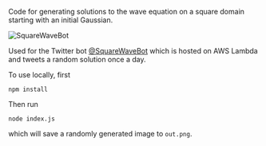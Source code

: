 Code for generating solutions to the wave equation on a square domain starting with an initial Gaussian.

![SquareWaveBot](assets/sample.png)

Used for the Twitter bot [@SquareWaveBot](https://twitter.com/squarewavebot) which is hosted on AWS Lambda and tweets a random solution once a day.

To use locally, first

```
npm install
```

Then run

```
node index.js
```

which will save a randomly generated image to `out.png`.